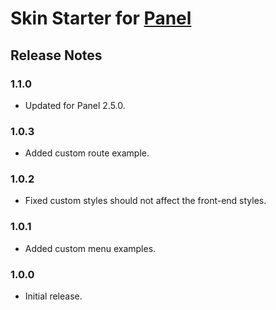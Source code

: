 Skin Starter for [Panel](https://github.com/mecha-cms/x.panel)
==============================================================

Release Notes
-------------

### 1.1.0

 - Updated for Panel 2.5.0.

### 1.0.3

 - Added custom route example.

### 1.0.2

 - Fixed custom styles should not affect the front-end styles.

### 1.0.1

 - Added custom menu examples.

### 1.0.0

 - Initial release.
